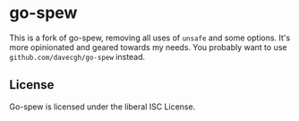 go-spew
=======

This is a fork of go-spew, removing all uses of `unsafe` and some
options. It's more opinionated and geared towards my needs. You
probably want to use `github.com/davecgh/go-spew` instead.

## License

Go-spew is licensed under the liberal ISC License.
